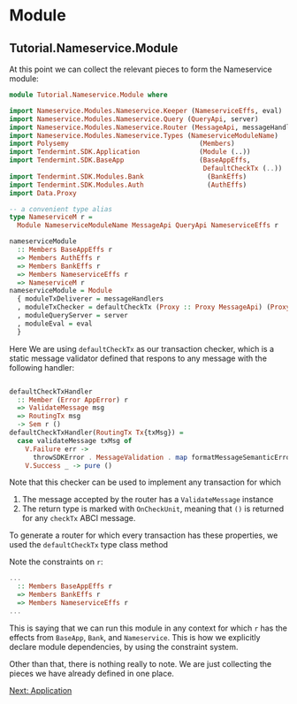 # Module

## Tutorial.Nameservice.Module

At this point we can collect the relevant pieces to form the Nameservice module:

~~~ haskell
module Tutorial.Nameservice.Module where

import Nameservice.Modules.Nameservice.Keeper (NameserviceEffs, eval)
import Nameservice.Modules.Nameservice.Query (QueryApi, server)
import Nameservice.Modules.Nameservice.Router (MessageApi, messageHandlers)
import Nameservice.Modules.Nameservice.Types (NameserviceModuleName)
import Polysemy                                 (Members)
import Tendermint.SDK.Application               (Module (..))
import Tendermint.SDK.BaseApp                   (BaseAppEffs,
                                                 DefaultCheckTx (..))
import Tendermint.SDK.Modules.Bank                (BankEffs)
import Tendermint.SDK.Modules.Auth                (AuthEffs)
import Data.Proxy

-- a convenient type alias
type NameserviceM r =
  Module NameserviceModuleName MessageApi QueryApi NameserviceEffs r

nameserviceModule
  :: Members BaseAppEffs r
  => Members AuthEffs r
  => Members BankEffs r
  => Members NameserviceEffs r
  => NameserviceM r
nameserviceModule = Module
  { moduleTxDeliverer = messageHandlers
  , moduleTxChecker = defaultCheckTx (Proxy :: Proxy MessageApi) (Proxy :: Proxy r)
  , moduleQueryServer = server
  , moduleEval = eval
  }

~~~

Here We are using `defaultCheckTx` as our transaction checker, which is a static message validator defined that respons to any message with the following handler:

~~~ haskell ignore

defaultCheckTxHandler
  :: Member (Error AppError) r
  => ValidateMessage msg
  => RoutingTx msg
  -> Sem r ()
defaultCheckTxHandler(RoutingTx Tx{txMsg}) =
  case validateMessage txMsg of
    V.Failure err ->
      throwSDKError . MessageValidation . map formatMessageSemanticError $ err
    V.Success _ -> pure ()

~~~

Note that this checker can be used to implement any transaction for which
1. The message accepted by the router has a `ValidateMessage` instance
2. The return type is marked with `OnCheckUnit`, meaning that `()` is returned for any `checkTx` ABCI message.

To generate a router for which every transaction has these properties, we used the `defaultCheckTx` type class method

Note the constraints on `r`:

~~~ haskell ignore
...
  :: Members BaseAppEffs r
  => Members BankEffs r
  => Members NameserviceEffs r
...
~~~

This is saying that we can run this module in any context for which `r` has the effects from `BaseApp`, `Bank`, and `Nameservice`. This is how we explicitly declare module dependencies, by using the constraint system.

Other than that, there is nothing really to note. We are just collecting the pieces we have already defined in one place.

[Next: Application](Application.md)
